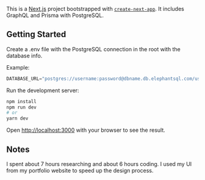This is a [Next.js](https://nextjs.org/) project bootstrapped
with [`create-next-app`](https://github.com/vercel/next.js/tree/canary/packages/create-next-app). It includes GraphQL and Prisma with PostgreSQL.

## Getting Started

Create a .env file with the PostgreSQL connection in the root with the database info.

Example:
```javascript
DATABASE_URL="postgres://username:password@dbname.db.elephantsql.com/username"
```

Run the development server:

```bash
npm install
npm run dev
# or
yarn dev
```

Open [http://localhost:3000](http://localhost:3000) with your browser to see the result.

## Notes

I spent about 7 hours researching and about 6 hours coding. I used my UI from my portfolio website to speed up the design process.
